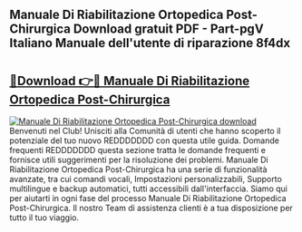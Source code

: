 ## Manuale Di Riabilitazione Ortopedica Post-Chirurgica Download gratuit PDF - Part-pgV Italiano Manuale dell'utente di riparazione 8f4dx

# <h2><a href="http://dff88xt.blite.top/?on=Manuale+Di+Riabilitazione+Ortopedica+Post-Chirurgica">🔗Download 👉🔴 Manuale Di Riabilitazione Ortopedica Post-Chirurgica</a></h2>

[![Manuale Di Riabilitazione Ortopedica Post-Chirurgica download](https://i.imgur.com/lujVjoI.png)](http://dff88xt.blite.top/?on=Manuale+Di+Riabilitazione+Ortopedica+Post-Chirurgica)
Benvenuti nel Club! Unisciti alla Comunità di utenti che hanno scoperto il potenziale del tuo nuovo REDDDDDDD con questa utile guida. Domande frequenti REDDDDDDD questa sezione tratta le domande frequenti e fornisce utili suggerimenti per la risoluzione dei problemi. Manuale Di Riabilitazione Ortopedica Post-Chirurgica ha una serie di funzionalità avanzate, tra cui comandi vocali, Impostazioni personalizzabili, Supporto multilingue e backup automatici, tutti accessibili dall'interfaccia. Siamo qui per aiutarti in ogni fase del processo Manuale Di Riabilitazione Ortopedica Post-Chirurgica. Il nostro Team di assistenza clienti è a tua disposizione per tutto il tuo viaggio.
